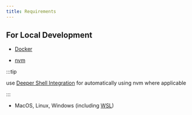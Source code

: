 ```yaml
---
title: Requirements
---
```


## For Local Development

* [Docker](https://www.docker.com/products/docker-desktop)

* [nvm](https://github.com/nvm-sh/nvm#installing-and-updating)

:::tip

use [Deeper Shell Integration](https://github.com/nvm-sh/nvm#deeper-shell-integration) for automatically using nvm where applicable

:::

* MacOS, Linux, Windows (including [WSL](https://docs.microsoft.com/en-us/windows/wsl/install))
